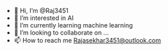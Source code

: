 - 👋 Hi, I’m @Raj3451
- 👀 I’m interested in AI
- 🌱 I’m currently learning machine learning
- 💞️ I’m looking to collaborate on ...
- 📫 How to reach me Rajasekhar3451@outlook.com

<!---
Raj3451/Raj3451 is a ✨ special ✨ repository because its `README.md` (this file) appears on your GitHub profile.
You can click the Preview link to take a look at your changes.
--->
